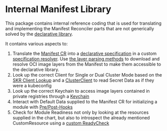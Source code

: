 # Internal Manifest Library

This package contains internal reference coding that is used for translating and implementing the Manifest Reconciler parts that are not generically solved by the [declarative library](../declarative/README.md).

It contains various aspects to:

1. Translate the [Manifest CR](../../api/v1beta2/manifest_types.go) into
   a [declarative specification](../declarative/v2/spec.go) in a custom [specification resolver](spec_resolver.go).
   Use [the layer parsing methods](img/parse.go) to download and resolve OCI image layers from the Manifest to make them
   accessible to the declarative library.
2. Look up the correct Client for Single or Dual Cluster Mode based on the [SKR Client Lookup](skr_client_lookup.go) and a [ClusterClient](client.go) to read Secret Data as if they were a kubeconfig
3. Look up the correct Keychain to access image layers contained in private registries through a [Keychain](../../pkg/ocmextensions/cred.go)
4. Interact with Default Data supplied to the Manifest CR for initializing a module with [Pre/Post-Hooks](custom_resource.go)
5. Check for Module Readiness not only by looking at the resources supplied in the chart, but also to introspect the already mentioned CustomResource using a [custom ReadyCheck](ready_check.go)
